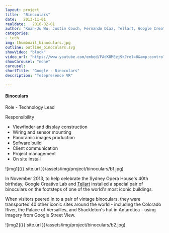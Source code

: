 ```yaml
---
layout: project
title:  "Binoculars"
date:   2013-11-01
realdate:   2016-02-01
author: "Kuan-Ju Wu, Justin Couch, Fernando Diaz, Tellart, Google Creative Lab"
categories:
- tech
img: thumbnail_binoculars.jpg
outline: outline_binoculars.svg
showVideo: "block"
video_url: "https://www.youtube.com/embed/FAdK8MEej9k?rel=0&amp;controls=0&amp;showinfo=0"
showCarousel: "none"
carousel:
shortTitle: "Google - Binoculars"
description: "Telepresence VR"

---
```

#### Binoculars ####

Role - Technology Lead

Responsibility

- Viewfinder and display construction
- Wiring and sensor mounting
- Panoramic images production
- Sofware build
- Client communication
- Project management
- On site install

![img1]({{ site.url }}/assets/img/project/binoculars/b1.jpg)

In November 2013, to help celebrate the Sydney Opera House's 40th birthday, Google Creative Lab and [Tellart](http://tellart.com) installed a special pair of binoculars on the footsteps of one of the world's most iconic buildings.

When visitors peered in to a pair of vintage binoculars, they were transported 40 other iconic sites around the world - including the Colorado River, the Palace of Versailles, and Shackleton's hut in Antarctica - using imagery from Google Street View.

![img2]({{ site.url }}/assets/img/project/binoculars/b2.jpg)
